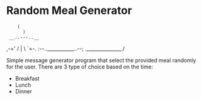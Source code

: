 # Random Meal Generator

        (
          )
     __..---..__
 ,-='  /  |  \  `=-.
:--..___________..--;
 \.,_____________,./

Simple message generator program that select the provided meal randomly for the user.
There are 3 type of choice based on the time:
- Breakfast
- Lunch
- Dinner